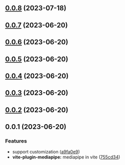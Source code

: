 ## [0.0.8](https://github.com/Spencer17x/arca/compare/vite-plugin-mediapipe@0.0.7...vite-plugin-mediapipe@0.0.8) (2023-07-18)



## [0.0.7](https://github.com/Spencer17x/arca/compare/vite-plugin-mediapipe@0.0.6...vite-plugin-mediapipe@0.0.7) (2023-06-20)



## [0.0.6](https://github.com/Spencer17x/arca/compare/vite-plugin-mediapipe@0.0.5...vite-plugin-mediapipe@0.0.6) (2023-06-20)



## [0.0.5](https://github.com/Spencer17x/arca/compare/vite-plugin-mediapipe@0.0.4...vite-plugin-mediapipe@0.0.5) (2023-06-20)



## [0.0.4](https://github.com/Spencer17x/arca/compare/vite-plugin-mediapipe@0.0.4...vite-plugin-mediapipe@0.0.4) (2023-06-20)



## [0.0.3](https://github.com/Spencer17x/arca/compare/vite-plugin-mediapipe@0.0.2...vite-plugin-mediapipe@0.0.3) (2023-06-20)



## [0.0.2](https://github.com/Spencer17x/arca/compare/vite-plugin-mediapipe@0.0.1...vite-plugin-mediapipe@0.0.2) (2023-06-20)



## 0.0.1 (2023-06-20)


### Features

* support customization ([a9fa0e9](https://github.com/Spencer17x/arca/commit/a9fa0e9565d51b453f23dead59c29f00e1b61abe))
* **vite-plugin-mediapipe:** mediapipe in vite ([755cd34](https://github.com/Spencer17x/arca/commit/755cd34da2719e948a0994bd3d1176f6bc2308e2))



